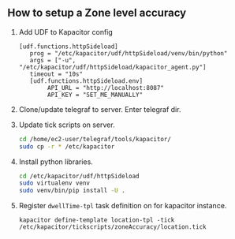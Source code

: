 ## How to setup a Zone level accuracy

1. Add UDF to Kapacitor config
    ```
    [udf.functions.httpSideload]
       prog = "/etc/kapacitor/udf/httpSideload/venv/bin/python"
       args = ["-u", "/etc/kapacitor/udf/httpSideload/kapacitor_agent.py"]
       timeout = "10s"
       [udf.functions.httpSideload.env]
            API_URL = "http://localhost:8087"
            API_KEY = "SET_ME_MANUALLY"
    ```

2. Clone/update telegraf to server. Enter telegraf dir.

3. Update tick scripts on server.
    ```bash
    cd /home/ec2-user/telegraf/tools/kapacitor/
    sudo cp -r * /etc/kapacitor
    ```
4. Install python libraries.
    ```bash
    cd /etc/kapacitor/udf/httpSideload
    sudo virtualenv venv
    sudo venv/bin/pip install -U .
    ```
    
3. Register ``dwellTime-tpl`` task definition on for kapacitor instance.
    ```
    kapacitor define-template location-tpl -tick /etc/kapacitor/tickscripts/zoneAccuracy/location.tick
    ```
    